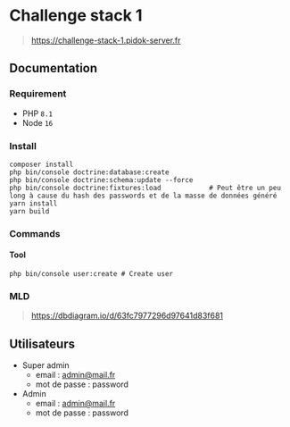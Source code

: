 # Challenge stack 1
> https://challenge-stack-1.pidok-server.fr
## Documentation
### Requirement
* PHP ``8.1``
* Node ``16``
### Install
```shell
composer install
php bin/console doctrine:database:create
php bin/console doctrine:schema:update --force
php bin/console doctrine:fixtures:load            # Peut être un peu long à cause du hash des passwords et de la masse de données généré
yarn install
yarn build
```
### Commands
#### Tool
```shell
php bin/console user:create # Create user
```
### MLD
> https://dbdiagram.io/d/63fc7977296d97641d83f681

## Utilisateurs
- Super admin
    - email : admin@mail.fr
    - mot de passe : password
- Admin
    - email : admin@mail.fr
    - mot de passe : password